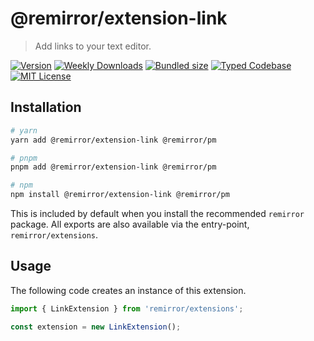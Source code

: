 # @remirror/extension-link

> Add links to your text editor.

[![Version][version]][npm] [![Weekly Downloads][downloads-badge]][npm] [![Bundled size][size-badge]][size] [![Typed Codebase][typescript]](#) [![MIT License][license]](#)

[version]: https://flat.badgen.net/npm/v/@remirror/extension-link/next
[npm]: https://npmjs.com/package/@remirror/extension-link/v/next
[license]: https://flat.badgen.net/badge/license/MIT/purple
[size]: https://bundlephobia.com/result?p=@remirror/extension-link
[size-badge]: https://flat.badgen.net/bundlephobia/minzip/@remirror/extension-link
[typescript]: https://flat.badgen.net/badge/icon/TypeScript?icon=typescript&label
[downloads-badge]: https://badgen.net/npm/dw/@remirror/extension-link/red?icon=npm

## Installation

```bash
# yarn
yarn add @remirror/extension-link @remirror/pm

# pnpm
pnpm add @remirror/extension-link @remirror/pm

# npm
npm install @remirror/extension-link @remirror/pm
```

This is included by default when you install the recommended `remirror` package. All exports are also available via the entry-point, `remirror/extensions`.

## Usage

The following code creates an instance of this extension.

```ts
import { LinkExtension } from 'remirror/extensions';

const extension = new LinkExtension();
```
